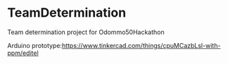 # TeamDetermination
Team determination project for Odommo50Hackathon

Arduino prototype:https://www.tinkercad.com/things/cpuMCazbLsl-with-ppm/editel
